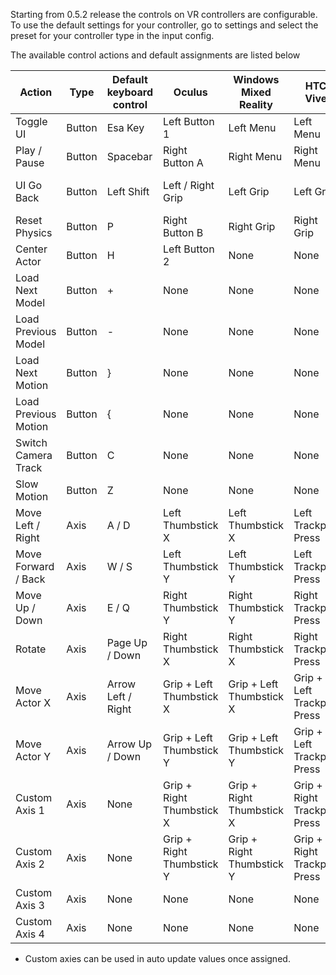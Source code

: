 Starting from 0.5.2 release the controls on VR controllers are configurable. To use the default settings for your controller, go to settings and select the preset for your controller type in the input config. 

The available control actions and default assignments are listed below

Action | Type | Default keyboard control | Oculus | Windows Mixed Reality | HTC Vive | Valve Index
--- | --- | --- | --- | --- | --- | --- 
Toggle UI | Button | Esa Key | Left Button 1 | Left Menu | Left Menu | Left Button 1
Play / Pause | Button | Spacebar | Right Button A | Right Menu | Right Menu | Right Button 1
UI Go Back | Button | Left Shift | Left / Right Grip | Left Grip | Left Grip | Left / Right Grip
Reset Physics | Button | P | Right Button B | Right Grip | Right Grip | Right Button 2
Center Actor | Button | H | Left Button 2 | None | None | Left Button 2
Load Next Model | Button | + | None | None | None | None 
Load Previous Model | Button | - | None | None | None | None 
Load Next Motion | Button | } | None | None | None | None 
Load Previous Motion | Button | { | None | None | None | None 
Switch Camera Track | Button | C | None | None | None | None 
Slow Motion | Button | Z | None | None | None | None 
Move Left / Right | Axis | A / D | Left Thumbstick X | Left Thumbstick X | Left Trackpad Press | Left Trackpad Press
Move Forward / Back | Axis | W / S | Left Thumbstick Y | Left Thumbstick Y | Left Trackpad Press | Left Trackpad Press
Move Up / Down | Axis | E / Q | Right Thumbstick Y | Right Thumbstick Y | Right Trackpad Press | Right Trackpad Press
Rotate | Axis | Page Up / Down | Right Thumbstick X | Right Thumbstick X | Right Trackpad Press | Right Trackpad Press
Move Actor X | Axis | Arrow Left / Right | Grip + Left Thumbstick X | Grip + Left Thumbstick X | Grip + Left Trackpad Press | Grip + Left Trackpad Press
Move Actor Y | Axis | Arrow Up / Down | Grip + Left Thumbstick Y | Grip + Left Thumbstick Y | Grip + Left Trackpad Press | Grip + Left Trackpad Press
Custom Axis 1 | Axis | None | Grip + Right Thumbstick X | Grip + Right Thumbstick X | Grip + Right Trackpad Press | Grip + Right Trackpad Press 
Custom Axis 2 | Axis | None | Grip + Right Thumbstick Y | Grip + Right Thumbstick Y | Grip + Right Trackpad Press | Grip + Right Trackpad Press 
Custom Axis 3 | Axis | None | None | None | None | None 
Custom Axis 4 | Axis | None | None | None | None | None 

* Custom axies can be used in auto update values once assigned. 
 
